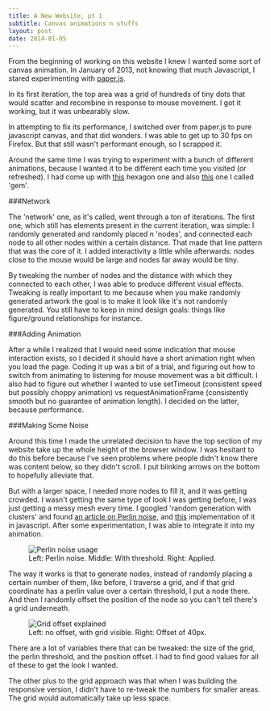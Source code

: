 ```yaml
---
title: A New Website, pt 1
subtitle: Canvas animations n stuffs
layout: post
date: 2014-01-05
---
```


From the beginning of working on this website I knew I wanted some sort of canvas animation. In January of 2013, not knowing that much Javascript, I stared experimenting with [paper.js]().

In its first iteration, the top area was a grid of hundreds of tiny dots that would scatter and recombine in response to mouse movement. I got it working, but it was unbearably slow.

In attempting to fix its performance, I switched over from paper.js to pure javascript canvas, and that did wonders. I was able to get up to 30 fps on Firefox. But that still wasn't performant enough, so I scrapped it.

Around the same time I was trying to experiment with a bunch of different animations, because I wanted it to be different each time you visited (or refreshed). I had come up with [this]() hexagon one and also [this]() one I called 'gem'.

###Network

The 'network' one, as it's called, went through a ton of iterations. The first one, which still has elements present in the current iteration, was simple: I randomly generated and randomly placed n 'nodes', and connected each node to all other nodes within a certain distance. That made that line pattern that was the core of it. I added interactivity a little while afterwards: nodes close to the mouse would be large and nodes far away would be tiny.

By tweaking the number of nodes and the distance with which they connected to each other, I was able to produce different visual effects. Tweaking is really important to me because when you make randomly generated artwork the goal is to make it look like it's not randomly generated. You still have to keep in mind design goals: things like figure/ground relationships for instance.

###Adding Animation

After a while I realized that I would need some indication that mouse interaction exists, so I decided it should have a short animation right when you load the page. Coding it up was a bit of a trial, and figuring out how to switch from animating to listening for mouse movement was a bit difficult. I also had to figure out whether I wanted to use setTimeout (consistent speed but possibly choppy animation) vs requestAnimationFrame (consistently smooth but no guarantee of animation length). I decided on the latter, because performance.

###Making Some Noise

Around this time I made the unrelated decision to have the top section of my website take up the whole height of the browser window. I was hesitant to do this before because I've seen problems where people didn't know there was content below, so they didn't scroll. I put blinking arrows on the bottom to hopefully alleviate that. 

But with a larger space, I needed more nodes to fill it, and it was getting crowded. I wasn't getting the same type of look I was getting before, I was just getting a messy mesh every time. I googled 'random generation with clusters' and found [an article on Perlin noise,]() and [this]() implementation of it in javascript. After some experimentation, I was able to integrate it into my animation.

<figure>
<img src="{{site_url}}/imgs/newsitecanvas1.png" alt="Perlin noise usage">
<figcaption>Left: Perlin noise. Middle: With threshold. Right: Applied.</figcaption>
</figure>

The way it works is that to generate nodes, instead of randomly placing a certain number of them, like before, I traverse a grid, and if that grid coordinate has a perlin value over a certain threshold, I put a node there. And then I randomly offset the position of the node so you can't tell there's a grid underneath.

<figure>
<img src="{{site_url}}/imgs/newsitecanvas2.png" alt="Grid offset explained">
<figcaption>Left: no offset, with grid visible. Right: Offset of 40px.</figcaption>
</figure>

There are a lot of variables there that can be tweaked: the size of the grid, the perlin threshold, and the position offset. I had to find good values for all of these to get the look I wanted.

The other plus to the grid approach was that when I was building the responsive version, I didn't have to re-tweak the numbers for smaller areas. The grid would automatically take up less space.

